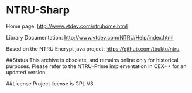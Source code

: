 # NTRU-Sharp
 Home page: http://www.vtdev.com/ntruhome.html
 
 Library Documentation: http://www.vtdev.com/NTRU/Help/index.html
 
 Based on the NTRU Encrypt java project: https://github.com/tbuktu/ntru
 
 ##Status
 This archive is obsolete, and remains online only for historical purposes.
 Please refer to the NTRU-Prime implementation in CEX++ for an updated version.
 
 ##License
 Project license is GPL V3.
 

